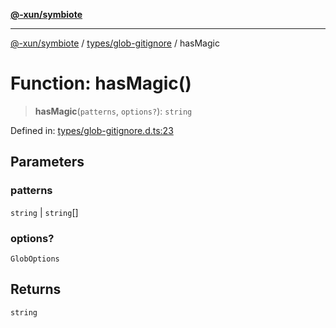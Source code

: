 [**@-xun/symbiote**](../../../README.md)

***

[@-xun/symbiote](../../../README.md) / [types/glob-gitignore](../README.md) / hasMagic

# Function: hasMagic()

> **hasMagic**(`patterns`, `options?`): `string`

Defined in: [types/glob-gitignore.d.ts:23](https://github.com/Xunnamius/symbiote/blob/dc192a66d47b6c3a3464852ad43eb71fe137ca73/types/glob-gitignore.d.ts#L23)

## Parameters

### patterns

`string` | `string`[]

### options?

`GlobOptions`

## Returns

`string`
